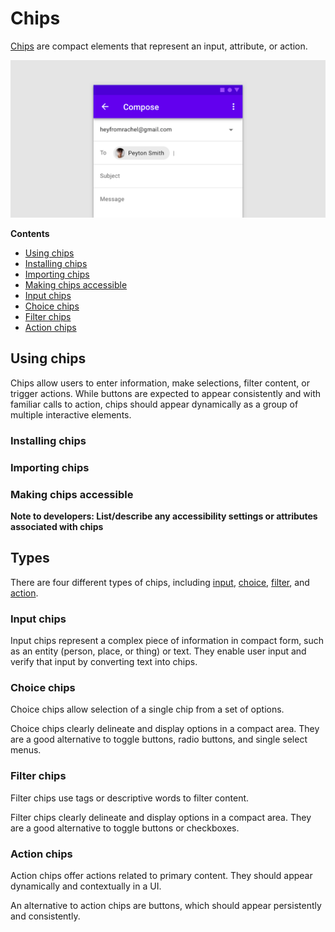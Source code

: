 <!--docs:
title: "Material chips"
layout: detail
section: components
excerpt: "Chips are compact elements that represent an input, attribute, or action."
iconId: 
path: /catalog/material-chips/
-->

# Chips

[Chips](https://material.io/components/chips) are compact elements that represent an input, attribute, or action.

![Hero image of an input chip](assets/chips-hero.png)

**Contents**

* [Using chips](#using-chips)
* [Installing chips](#installing-chips)
* [Importing chips](#importing-chips)
* [Making chips accessible](#making-chips-accessible)
* [Input chips](#input-chips)
* [Choice chips](#choice-chips)
* [Filter chips](#filter-chips)
* [Action chips](#action-chips)

## Using chips

Chips allow users to enter information, make selections, filter content, or trigger actions. While buttons are expected to appear consistently and with familiar calls to action, chips should appear dynamically as a group of multiple interactive elements.

### Installing chips


### Importing chips


### Making chips accessible


**Note to developers: List/describe any accessibility settings or attributes associated with chips**


## Types

There are four different types of chips, including [input](#input-chips), [choice](#choice-chips), [filter](#filter-chips), and [action](#action-chips).

### Input chips

Input chips represent a complex piece of information in compact form, such as an entity (person, place, or thing) or text. They enable user input and verify that input by converting text into chips.

### Choice chips

Choice chips allow selection of a single chip from a set of options.

Choice chips clearly delineate and display options in a compact area. They are a good alternative to toggle buttons, radio buttons, and single select menus.

### Filter chips

Filter chips use tags or descriptive words to filter content.

Filter chips clearly delineate and display options in a compact area. They are a good alternative to toggle buttons or checkboxes.


### Action chips

Action chips offer actions related to primary content. They should appear dynamically and contextually in a UI.

An alternative to action chips are buttons, which should appear persistently and consistently.



